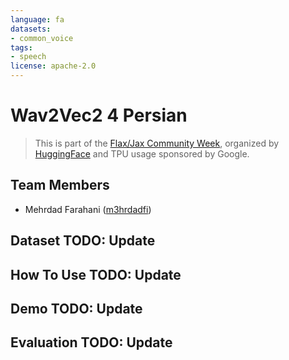 ```yaml
---
language: fa
datasets:
- common_voice
tags:
- speech
license: apache-2.0
---
```


# Wav2Vec2 4 Persian
> This is part of the
[Flax/Jax Community Week](https://discuss.huggingface.co/t/pretrain-wav2vec2-in-persian/8180), organized by [HuggingFace](https://huggingface.co/) and TPU usage sponsored by Google.


## Team Members
- Mehrdad Farahani ([m3hrdadfi](https://huggingface.co/m3hrdadfi))

## Dataset  TODO: Update

## How To Use  TODO: Update

## Demo  TODO: Update

## Evaluation  TODO: Update